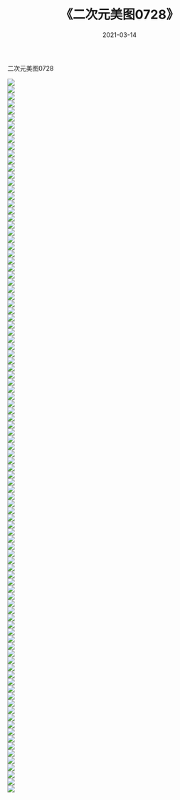 ﻿---
layout: post
title:  《二次元美图0728》
date:   2021-03-14
img: http://imgx.orgx.ga/二次元/2021/二次元美图0728/000.jpg
categories: [美女, 清纯, 唯美]
---

二次元美图0728

 ![](http://imgx.orgx.ga/二次元/2021/二次元美图0728/001.png) <br>![](http://imgx.orgx.ga/二次元/2021/二次元美图0728/002.png) <br>![](http://imgx.orgx.ga/二次元/2021/二次元美图0728/003.png) <br>![](http://imgx.orgx.ga/二次元/2021/二次元美图0728/004.png) <br>![](http://imgx.orgx.ga/二次元/2021/二次元美图0728/005.png) <br>![](http://imgx.orgx.ga/二次元/2021/二次元美图0728/006.png) <br>![](http://imgx.orgx.ga/二次元/2021/二次元美图0728/007.png) <br>![](http://imgx.orgx.ga/二次元/2021/二次元美图0728/008.png) <br>![](http://imgx.orgx.ga/二次元/2021/二次元美图0728/009.png) <br>![](http://imgx.orgx.ga/二次元/2021/二次元美图0728/010.png) <br>![](http://imgx.orgx.ga/二次元/2021/二次元美图0728/011.png) <br>![](http://imgx.orgx.ga/二次元/2021/二次元美图0728/012.png) <br>![](http://imgx.orgx.ga/二次元/2021/二次元美图0728/013.png) <br>![](http://imgx.orgx.ga/二次元/2021/二次元美图0728/014.png) <br>![](http://imgx.orgx.ga/二次元/2021/二次元美图0728/015.png) <br>![](http://imgx.orgx.ga/二次元/2021/二次元美图0728/016.png) <br>![](http://imgx.orgx.ga/二次元/2021/二次元美图0728/017.png) <br>![](http://imgx.orgx.ga/二次元/2021/二次元美图0728/018.png) <br>![](http://imgx.orgx.ga/二次元/2021/二次元美图0728/019.png) <br>![](http://imgx.orgx.ga/二次元/2021/二次元美图0728/020.png) <br>![](http://imgx.orgx.ga/二次元/2021/二次元美图0728/021.png) <br>![](http://imgx.orgx.ga/二次元/2021/二次元美图0728/022.png) <br>![](http://imgx.orgx.ga/二次元/2021/二次元美图0728/023.png) <br>![](http://imgx.orgx.ga/二次元/2021/二次元美图0728/024.png) <br>![](http://imgx.orgx.ga/二次元/2021/二次元美图0728/025.png) <br>![](http://imgx.orgx.ga/二次元/2021/二次元美图0728/026.png) <br>![](http://imgx.orgx.ga/二次元/2021/二次元美图0728/027.png) <br>![](http://imgx.orgx.ga/二次元/2021/二次元美图0728/028.png) <br>![](http://imgx.orgx.ga/二次元/2021/二次元美图0728/029.png) <br>![](http://imgx.orgx.ga/二次元/2021/二次元美图0728/030.png) <br>![](http://imgx.orgx.ga/二次元/2021/二次元美图0728/031.png) <br>![](http://imgx.orgx.ga/二次元/2021/二次元美图0728/032.png) <br>![](http://imgx.orgx.ga/二次元/2021/二次元美图0728/033.png) <br>![](http://imgx.orgx.ga/二次元/2021/二次元美图0728/034.png) <br>![](http://imgx.orgx.ga/二次元/2021/二次元美图0728/035.png) <br>![](http://imgx.orgx.ga/二次元/2021/二次元美图0728/036.png) <br>![](http://imgx.orgx.ga/二次元/2021/二次元美图0728/037.png) <br>![](http://imgx.orgx.ga/二次元/2021/二次元美图0728/038.png) <br>![](http://imgx.orgx.ga/二次元/2021/二次元美图0728/039.png) <br>![](http://imgx.orgx.ga/二次元/2021/二次元美图0728/040.png) <br>![](http://imgx.orgx.ga/二次元/2021/二次元美图0728/041.png) <br>![](http://imgx.orgx.ga/二次元/2021/二次元美图0728/042.png) <br>![](http://imgx.orgx.ga/二次元/2021/二次元美图0728/043.png) <br>![](http://imgx.orgx.ga/二次元/2021/二次元美图0728/044.png) <br>![](http://imgx.orgx.ga/二次元/2021/二次元美图0728/045.png) <br>![](http://imgx.orgx.ga/二次元/2021/二次元美图0728/046.png) <br>![](http://imgx.orgx.ga/二次元/2021/二次元美图0728/047.png) <br>![](http://imgx.orgx.ga/二次元/2021/二次元美图0728/048.png) <br>![](http://imgx.orgx.ga/二次元/2021/二次元美图0728/049.png) <br>![](http://imgx.orgx.ga/二次元/2021/二次元美图0728/050.png) <br>![](http://imgx.orgx.ga/二次元/2021/二次元美图0728/051.png) <br>![](http://imgx.orgx.ga/二次元/2021/二次元美图0728/052.png) <br>![](http://imgx.orgx.ga/二次元/2021/二次元美图0728/053.png) <br>![](http://imgx.orgx.ga/二次元/2021/二次元美图0728/054.png) <br>![](http://imgx.orgx.ga/二次元/2021/二次元美图0728/055.png) <br>![](http://imgx.orgx.ga/二次元/2021/二次元美图0728/056.png) <br>![](http://imgx.orgx.ga/二次元/2021/二次元美图0728/057.png) <br>![](http://imgx.orgx.ga/二次元/2021/二次元美图0728/058.png) <br>![](http://imgx.orgx.ga/二次元/2021/二次元美图0728/059.png) <br>![](http://imgx.orgx.ga/二次元/2021/二次元美图0728/060.png) <br>![](http://imgx.orgx.ga/二次元/2021/二次元美图0728/061.png) <br>![](http://imgx.orgx.ga/二次元/2021/二次元美图0728/062.png) <br>![](http://imgx.orgx.ga/二次元/2021/二次元美图0728/063.png) <br>![](http://imgx.orgx.ga/二次元/2021/二次元美图0728/064.png) <br>![](http://imgx.orgx.ga/二次元/2021/二次元美图0728/065.png) <br>![](http://imgx.orgx.ga/二次元/2021/二次元美图0728/066.png) <br>![](http://imgx.orgx.ga/二次元/2021/二次元美图0728/067.png) <br>![](http://imgx.orgx.ga/二次元/2021/二次元美图0728/068.png) <br>![](http://imgx.orgx.ga/二次元/2021/二次元美图0728/069.png) <br>![](http://imgx.orgx.ga/二次元/2021/二次元美图0728/070.png) <br>![](http://imgx.orgx.ga/二次元/2021/二次元美图0728/071.png) <br>![](http://imgx.orgx.ga/二次元/2021/二次元美图0728/072.png) <br>![](http://imgx.orgx.ga/二次元/2021/二次元美图0728/073.png) <br>![](http://imgx.orgx.ga/二次元/2021/二次元美图0728/074.png) <br>![](http://imgx.orgx.ga/二次元/2021/二次元美图0728/075.png) <br>![](http://imgx.orgx.ga/二次元/2021/二次元美图0728/076.png) <br>![](http://imgx.orgx.ga/二次元/2021/二次元美图0728/077.png) <br>![](http://imgx.orgx.ga/二次元/2021/二次元美图0728/078.png) <br>![](http://imgx.orgx.ga/二次元/2021/二次元美图0728/079.png) <br>![](http://imgx.orgx.ga/二次元/2021/二次元美图0728/080.png) <br>![](http://imgx.orgx.ga/二次元/2021/二次元美图0728/081.png) <br>![](http://imgx.orgx.ga/二次元/2021/二次元美图0728/082.png) <br>![](http://imgx.orgx.ga/二次元/2021/二次元美图0728/083.png) <br>![](http://imgx.orgx.ga/二次元/2021/二次元美图0728/084.png) <br>![](http://imgx.orgx.ga/二次元/2021/二次元美图0728/085.png) <br>![](http://imgx.orgx.ga/二次元/2021/二次元美图0728/086.png) <br>![](http://imgx.orgx.ga/二次元/2021/二次元美图0728/087.png) <br>![](http://imgx.orgx.ga/二次元/2021/二次元美图0728/088.png) <br>![](http://imgx.orgx.ga/二次元/2021/二次元美图0728/089.png) <br>![](http://imgx.orgx.ga/二次元/2021/二次元美图0728/090.png) <br>![](http://imgx.orgx.ga/二次元/2021/二次元美图0728/091.png) <br>![](http://imgx.orgx.ga/二次元/2021/二次元美图0728/092.png) <br>![](http://imgx.orgx.ga/二次元/2021/二次元美图0728/093.png) <br>![](http://imgx.orgx.ga/二次元/2021/二次元美图0728/094.png) <br>![](http://imgx.orgx.ga/二次元/2021/二次元美图0728/095.png) <br>![](http://imgx.orgx.ga/二次元/2021/二次元美图0728/096.png) <br>![](http://imgx.orgx.ga/二次元/2021/二次元美图0728/097.png) <br>![](http://imgx.orgx.ga/二次元/2021/二次元美图0728/098.png) <br>![](http://imgx.orgx.ga/二次元/2021/二次元美图0728/099.png) <br>![](http://imgx.orgx.ga/二次元/2021/二次元美图0728/100.png) <br>